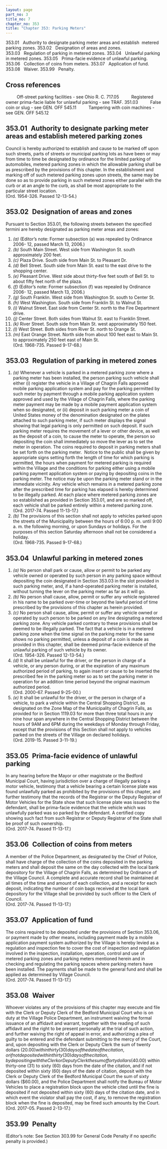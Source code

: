 ```yaml
---
layout: page
part_no: 3
title_no: 7
chapter_no: 353
title: "Chapter 353: Parking Meters"
---
```


353.01   Authority to designate parking meter areas and establish  metered
parking zones.
353.02   Designation of areas and zones.
353.03   Regulation of parking in metered zones.
353.04   Unlawful parking in metered zones.
353.05   Prima-facie evidence of unlawful parking.
353.06   Collection of coins from meters.
353.07   Application of fund.
353.08   Waiver.
353.99   Penalty.

## Cross references

         Off-street parking facilities - see Ohio R. C. 717.05
         Registered owner prima-facie liable for unlawful parking - see TRAF.
351.03
         False coin or slug - see GEN. OFF
545.11
         Tampering with coin machines - see GEN. OFF
545.12

## 353.01   Authority to designate parking meter areas and establish metered parking zones

Council is hereby authorized to establish and cause to be marked off upon
such streets, parts of streets or municipal parking lots as have been or may
from time to time be designated by ordinance for the limited parking of
automobiles, metered parking zones in which the allowable parking shall be as
prescribed by the provisions of this chapter. In the establishment and marking
off of such metered parking zones upon streets, the same may be done so as to
provide parking in such metered zones either parallel with the curb or at an
angle to the curb, as shall be most appropriate to the particular street
location.  
(Ord. 1954-326. Passed 12-13-54.)

## 353.02   Designation of areas and zones

Pursuant to Section 353.01, the following streets between the specified termini are hereby
designated as parking meter areas and zones:

<p class="Markdown-list--a-1-A"></p>

1. _(a)_ (Editor’s note: Former subsection (a) was repealed by Ordinance 2006-
12, passed March 13, 2006.)
2. _(b)_ South Main Street. West side from Washington St. south approximately
200 feet.
3. _(c)_ Plaza Drive. South side from Main St. to Pleasant Dr.
4. _(d)_ Bell Street. South side from Main St. east to the east drive to the
shopping center.
5. _(e)_ Pleasant Drive. West side about thirty-five feet south of Bell St. to
about fifty feet north of the plaza.
6. _(f)_ (Editor’s note: Former subsection (f) was repealed by Ordinance 2006-
12, passed March 13, 2006.)
7. _(g)_ South Franklin. West side from Washington St. south to Center St.
8. _(h)_ West Washington. South side from Franklin St. to Walnut St.
9. _(i)_ Walnut Street. East side from Center St. north to the Fire Department
drive.
10. _(j)_ Center Street. Both sides from Walnut St. east to Franklin Street. 
11. _(k)_ River Street. South side from Main St. west approximately 150 feet.
12. _(l)_ West Street. Both sides from River St. north to Orange St.
13. _(m)_ East Orange Street. North side from about 100 feet east to Main St.
to approximately 250 feet east of Main St.  
(Ord. 1968-735. Passed 9-17-68.)

## 353.03   Regulation of parking in metered zones

<p class="Markdown-list--a-1-A"></p>

1. _(a)_ Whenever a vehicle is parked in a metered parking zone where a parking
meter has been installed, the person parking such vehicle shall either (i)
register the vehicle in a Village of Chagrin Falls approved mobile parking
application system and pay for the parking permitted by such meter by payment
through a mobile parking application system approved and used by the Village of
Chagrin Falls, where the parking meter payment may be made by a mobile payment
application system when so designated, or (ii) deposit in such parking meter a
coin of United States money of the denomination designated on the plates
attached to such parking meter, if such meter displays the signal showing that
legal parking is only permitted on such deposit. If such parking meter
requires the movement of a lever or other device, as well as the deposit of a
coin, to cause the meter to operate, the person so depositing the coin shall
immediately so move the lever as to set the meter in operation. The coins
required to deposit in parking meters shall be set forth on the parking meter. 
Notice to the public shall be given by appropriate signs setting forth the
length of time for which parking is permitted, the hours when payment for
metered parking is required within the Village and the conditions for parking
either using a mobile parking payment application system or paying by
depositing coins in the parking meter. The notice may be upon the parking
meter stand or in the immediate vicinity. Any vehicle which remains in a
metered parking zone after the prescribed time for parking has elapsed is
hereby determined to be illegally parked. At each place where metered parking
zones are so established as provided in Section 353.01, and are so marked off, each vehicle shall be parked entirely within a
metered parking zone.  
(Ord. 2017-74. Passed 11-13-17.)
2. _(b)_ The provisions of this section shall not apply to vehicles parked upon
the streets of the Municipality between the hours of 6:00 p. m. until 9:00 a.
m. the following morning, or upon Sundays or holidays. For the purposes of this
section Saturday afternoon shall not be considered a holiday.  
(Ord. 1968-735. Passed 9-17-68.)

## 353.04   Unlawful parking in metered zones

<p class="Markdown-list--a-1-A"></p>

1. _(a)_ No person shall park or cause, allow or permit to be parked any
vehicle owned or operated by such person in any parking space without
depositing the coin designated in Section 353.03 in the slot provided in such parking meter, and, if a hand-operated
parking meter is installed, without turning the lever on the parking meter as
far as it will go.
2. _(b)_ No person shall cause, allow, permit or suffer any vehicle registered
in his name to be parked over-time or beyond the lawful period of time
prescribed by the provisions of this chapter as herein provided. 
3. _(c)_ No person shall cause, allow, permit or suffer any vehicle owned or
operated by such person to be parked on any line designating a metered parking
zone. Any vehicle parked contrary to these provisions shall be deemed to be
illegally parked. The fact that a vehicle is in a metered parking zone when the
time signal on the parking meter for the same shows no parking permitted,
unless a deposit of a coin is made as provided in this chapter, shall be deemed
prima-facie evidence of the unlawful parking of such vehicle by its owner.  
(Ord. 1954-326. Passed 12-13-54.)
4. _(d)_ It shall be unlawful for the driver, or the person in charge of a
vehicle, or any person during, or at the expiration of any maximum authorized
period of parking, to again insert or cause to be inserted the prescribed fee
in the parking meter so as to set the parking meter in operation for an
addition time period beyond the original maximum authorized period.  
(Ord. 2000-67. Passed 9-25-00.)
5. _(e)_ It shall be unlawful for the driver, or the person in charge of a
vehicle, to park a vehicle within the Central Shopping District, as designated
on the Zone Map of the Municipality of Chagrin Falls, as provided for in
Section 1119.03 for more than three total hours in any nine hour span anywhere in the
Central Shopping District between the hours of 9AM and 6PM during the weekdays
of Monday through Friday, except that the provisions of this Section shall not
apply to vehicles parked on the streets of the Village on declared holidays.   
(Ord. 2019-15. Passed 3-11-19.)

## 353.05   Prima-facie evidence of unlawful parking

In any hearing before the Mayor or other magistrate or the Bedford Municipal
Court, having jurisdiction over a charge of illegally parking a motor vehicle,
testimony that a vehicle bearing a certain license plate was found unlawfully
parked as prohibited by the provisions of this chapter, and further testimony
that the records of the Registrar or the Deputy Registrar of Motor Vehicles for
the State show that such license plate was issued to the defendant, shall be
prima-facie evidence that the vehicle which was unlawfully parked was so parked
by the defendant. A certified copy showing such fact from such Registrar or
Deputy Registrar of the State shall be proof of such ownership.  
(Ord. 2017-74. Passed 11-13-17.)

## 353.06   Collection of coins from meters

A member of the Police Department, as designated by the Chief of Police,
shall have charge of the collection of the coins deposited in the parking
meters and shall deposit the same on the day collected with the local bank
depository for the Village of Chagrin Falls, as determined by Ordinance of the
Village Council. A complete and accurate record shall be maintained at all
times of the time and amount of each collection, and a receipt for each
deposit, indicating the number of coin bags received at the local bank
depository for the Village shall be provided by such officer to the Clerk of
Council.  
(Ord. 2017-74. Passed 11-13-17.)

## 353.07   Application of fund

The coins required to be deposited under the provisions of Section 353.06, or payment made by other means, including payment made by a mobile
application payment system authorized by the Village is hereby levied as a
regulation and inspection fee to cover the cost of inspection and regulation
involved in the inspection, installation, operation, control and use of metered
parking zones and parking meters mentioned herein and in checking and
regulating the parking spaces where parking meters have been installed. The
payments shall be made to the general fund and shall be applied as determined
by Village Council.  
(Ord. 2017-74. Passed 11-13-17.)

## 353.08   Waiver

Whoever violates any of the provisions of this chapter may execute and file
with the Clerk or Deputy Clerk of the Bedford Municipal Court who is on duty at
the Village Police Department, an instrument waiving the formal issuance of an
affidavit and warrant, together with the reading of such affidavit and the
right to be present personally at the trial of such action, and further waiving
the right of appeal in error, and authorizing a plea of guilty to be entered
and the defendant submitting to the mercy of the Court, and, upon depositing
with the Clerk or Deputy Clerk the sum of twenty dollars ($20.00) within thirty
(30) days of the date of the citation, or if not deposited within thirty (30)
days of the citation, by depositing with the Clerk or Deputy Clerk the sum of
forty dollars ($40.00) within thirty-one (31) to sixty (60) days from the date
of the citation, and if not deposited within sixty (60) days of the date of
citation, deposit with the Clerk or Deputy Clerk of the Bedford Municipal Court
the sum of sixty dollars ($60.00), and the Police Department shall notify the
Bureau of Motor Vehicles to place a registration block upon the vehicle cited
until the fine is deposited if not deposited within sixty (60) days of the
citation date, and in which event the violator shall pay the cost, if any, to
remove the registration block when the fine is deposited, may be fined such
amounts by the Court.  
(Ord. 2017-05. Passed 2-13-17.)

## 353.99   Penalty

(Editor’s note: See Section 303.99 for General Code Penalty if no specific penalty is provided.)
